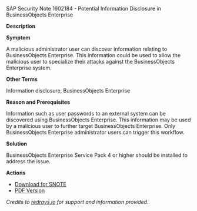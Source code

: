 SAP Security Note 1602184 - Potential Information Disclosure in BusinessObjects Enterprise

**Description**

**Symptom**

A malicious administrator user can discover information relating to BusinessObjects Enterprise. This information could be used to allow the malicious user to specialize their attacks against the BusinessObjects Enterprise system.

**Other Terms**

Information disclosure, BusinessObjects Enterprise

**Reason and Prerequisites**

Information such as user passwords to an external system can be discovered using BusinessObjects Enterprise. This information may be used by a malicious user to further target BusinessObjects Enterprise. Only BusinessObjects Enterprise administrator users can trigger this workflow.

**Solution**

BusinessObjects Enterprise Service Pack 4 or higher should be installed to address the issue.

**Actions**

- [Download for SNOTE](https://notesdownloads.sap.com/note/0040000017263332017)
- [PDF Version](https://userapps.support.sap.com/sap/support/sfm/notes/print/0001602184?language=en-US&token=7D1BEEAB29E0EA14AE75A5813F3118FE)

*Credits to [redrays.io](https://redrays.io) for support and information provided.*